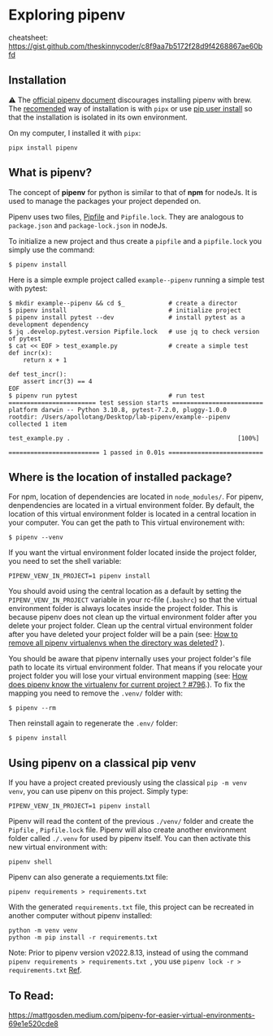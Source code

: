 # Exploring pipenv

cheatsheet: https://gist.github.com/theskinnycoder/c8f9aa7b5172f28d9f4268867ae60bfd



## Installation

:warning: The [official pipenv document](https://pipenv.pypa.io/en/latest/#install-pipenv-today) discourages installing pipenv with brew. The [recomended](https://pipenv.pypa.io/en/latest/install/#isolated-installation-of-pipenv-with-pipx) way of installation is with  `pipx` or use [pip user install](https://pip.pypa.io/en/stable/user_guide/#user-installs) so that the installation is isolated in its own environment. 

On my computer, I installed it with `pipx`:
```
pipx install pipenv
```

 

## What is pipenv?

The concept of **pipenv** for python is similar to that of **npm** for nodeJs.  It is used to manage the packages your project depended on.  

Pipenv uses two files, [Pipfile](https://github.com/pypa/pipfile) and `Pipfile.lock`.  They are analogous to `package.json` and `package-lock.json` in nodeJs. 

To initialize a new project and thus create a `pipfile` and a `pipfile.lock` you simply use the command: 

```
$ pipenv install
```

Here is a simple exmple project called `example--pipenv` running a simple test with pytest:

```
$ mkdir example--pipenv && cd $_            # create a director
$ pipenv install                            # initialize project
$ pipenv install pytest --dev               # install pytest as a development dependency 
$ jq .develop.pytest.version Pipfile.lock   # use jq to check version of pytest
$ cat << EOF > test_example.py              # create a simple test
def incr(x):
    return x + 1

def test_incr():
    assert incr(3) == 4
EOF
$ pipenv run pytest                         # run test
======================== test session starts =========================
platform darwin -- Python 3.10.8, pytest-7.2.0, pluggy-1.0.0
rootdir: /Users/apollotang/Desktop/lab-pipenv/example--pipenv
collected 1 item

test_example.py .                                              [100%]

========================= 1 passed in 0.01s ==========================    
```



## Where is the location of installed package?

For npm, location of dependencies are located in `node_modules/`.  For pipenv, denpendencies are  located in a virtual environment folder.  By default, the location of this virtual environment folder is located in a central location in your computer.  You can get the path to This virtual environement with: 

```
$ pipenv --venv
```

If you want the virtual environment folder located inside the project folder, you need to set the shell variable:

```
PIPENV_VENV_IN_PROJECT=1 pipenv install
```
You should avoid using the central location as a default by setting the `PIPENV_VENV_IN_PROJECT` variable in your rc-file (`.bashrc`) so that the virtual environment folder is always locates inside the project folder. This is because pipenv does not clean up the virtual environment folder after you delete your project folder. Clean up the central virtual environment folder after you have deleted your project folder will be a pain (see: [How to remove all pipenv virtualenvs when the directory was deleted?](https://stackoverflow.com/questions/65126606/how-to-remove-all-pipenv-virtualenvs-when-the-directory-was-deleted) ). 

You should be aware that pipenv internally uses your project folder's file path to locate its virtual environment folder. That means if you relocate your project folder you will lose your virtual environment mapping (see: [How does pipenv know the virtualenv for current project ? #796](https://github.com/pypa/pipenv/issues/796).). To fix the mapping you need to remove the `.venv/` folder with:  

```
$ pipenv --rm
```
Then reinstall again to regenerate the `.env/` folder:

```
$ pipenv install
```


## Using pipenv on a classical pip venv

If you have a project created previously using the classical `pip -m venv venv`,  you can use pipenv on this project. Simply type: 

```
PIPENV_VENV_IN_PROJECT=1 pipenv install
```

Pipenv will read the content of the previous `./venv/` folder and create the `Pipfile` , `Pipfile.lock` file. Pipenv will also create another environment folder called `./.venv` for used by pipenv itself. You can then activate this new virtual environment with:

```
pipenv shell
```

Pipenv can also generate a requiements.txt file: 

```
pipenv requirements > requirements.txt  
```

With the generated `requirements.txt` file, this project can be recreated in another computer without pipenv installed: 
```
python -m venv venv
python -m pip install -r requirements.txt
```

Note: Prior to pipenv version v2022.8.13, instead of using the command `pipenv requirements > requirements.txt `, you use `pipenv lock -r > requirements.txt` [Ref](https://stackoverflow.com/a/73352657).



 



## To Read:

https://mattgosden.medium.com/pipenv-for-easier-virtual-environments-69e1e520cde8









